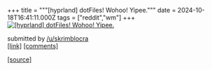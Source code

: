 +++
title = """[hyprland] dotFiles! Wohoo! Yipee."""
date = 2024-10-18T16:41:11.000Z
tags = ["reddit","wm"]
+++
[![[hyprland] dotFiles! Wohoo! Yipee.](https://b.thumbs.redditmedia.com/eakg7xySUaH21arQ2jivOJOXs8gUodqP6RQhhnxAt1w.jpg "[hyprland] dotFiles! Wohoo! Yipee.")](https://www.reddit.com/r/unixporn/comments/1g6mmet/hyprland_dotfiles_wohoo_yipee/)

submitted by [/u/skrimblocra](https://www.reddit.com/user/skrimblocra)  
[\[link\]](https://www.reddit.com/gallery/1g6mmet) [\[comments\]](https://www.reddit.com/r/unixporn/comments/1g6mmet/hyprland_dotfiles_wohoo_yipee/)

[[source]](https://www.reddit.com/r/unixporn/comments/1g6mmet/hyprland_dotfiles_wohoo_yipee/)
